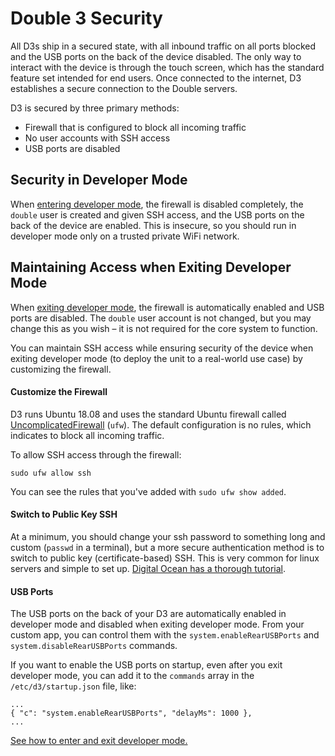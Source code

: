 # Double 3 Security

All D3s ship in a secured state, with all inbound traffic on all ports blocked and the USB ports on the back of the device disabled. The only way to interact with the device is through the touch screen, which has the standard feature set intended for end users. Once connected to the internet, D3 establishes a secure connection to the Double servers.

D3 is secured by three primary methods:

- Firewall that is configured to block all incoming traffic
- No user accounts with SSH access
- USB ports are disabled

## Security in Developer Mode

When [entering developer mode](Developer%20Mode.md), the firewall is disabled completely, the `double` user is created and given SSH access, and the USB ports on the back of the device are enabled. This is insecure, so you should run in developer mode only on a trusted private WiFi network.

## Maintaining Access when Exiting Developer Mode

When [exiting developer mode](Developer%20Mode.md), the firewall is automatically enabled and USB ports are disabled. The `double` user account is not changed, but you may change this as you wish – it is not required for the core system to function.

You can maintain SSH access while ensuring security of the device when exiting developer mode (to deploy the unit to a real-world use case) by customizing the firewall.

#### Customize the Firewall

D3 runs Ubuntu 18.08 and uses the standard Ubuntu firewall called [UncomplicatedFirewall](https://wiki.ubuntu.com/UncomplicatedFirewall) (`ufw`). The default configuration is no rules, which indicates to block all incoming traffic. 

To allow SSH access through the firewall:

    sudo ufw allow ssh

You can see the rules that you've added with `sudo ufw show added`.

#### Switch to Public Key SSH 

At a minimum, you should change your ssh password to something long and custom (`passwd` in a terminal), but a more secure authentication method is to switch to public key (certificate-based) SSH. This is very common for linux servers and simple to set up. [Digital Ocean has a thorough tutorial](https://www.digitalocean.com/community/tutorials/how-to-set-up-ssh-keys-on-ubuntu-1804).

#### USB Ports

The USB ports on the back of your D3 are automatically enabled in developer mode and disabled when exiting developer mode. From your custom app, you can control them with the `system.enableRearUSBPorts` and `system.disableRearUSBPorts` commands.

If you want to enable the USB ports on startup, even after you exit developer mode, you can add it to the `commands` array in the `/etc/d3/startup.json` file, like:

    ...
    { "c": "system.enableRearUSBPorts", "delayMs": 1000 },
    ...

[See how to enter and exit developer mode.](Developer%20Mode.md)
